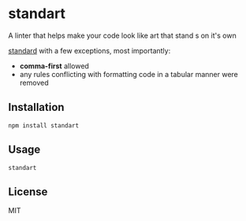 # standart

A linter that helps make your code look like art that stand s on it's own

[standard](https://github.com/feross/standard) with a few exceptions, most importantly:

- **comma-first** allowed
- any rules conflicting with formatting code in a tabular manner were removed

## Installation

    npm install standart

## Usage

```
standart
```

## License

MIT
